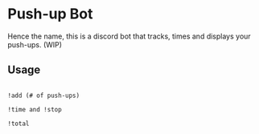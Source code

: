 # Push-up Bot

Hence the name, this is a discord bot that tracks, times and displays your push-ups.
(WIP)

## Usage

```discord

!add (# of push-ups)

!time and !stop

!total

```
